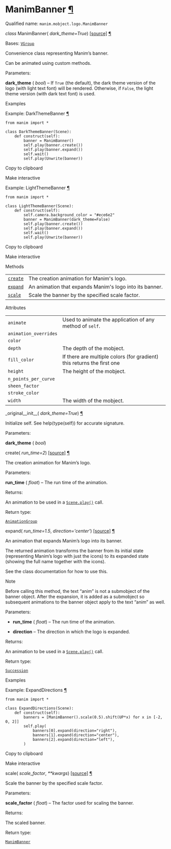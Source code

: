 # ManimBanner [¶](https://docs.manim.community/en/stable/reference/manim.mobject.logo.ManimBanner.html\#manimbanner "Link to this heading")

Qualified name: `manim.mobject.logo.ManimBanner`

_class_ ManimBanner( _dark\_theme=True_) [\[source\]](https://docs.manim.community/en/stable/_modules/manim/mobject/logo.html#ManimBanner) [¶](https://docs.manim.community/en/stable/reference/manim.mobject.logo.ManimBanner.html#manim.mobject.logo.ManimBanner "Link to this definition")

Bases: [`VGroup`](https://docs.manim.community/en/stable/reference/manim.mobject.types.vectorized_mobject.VGroup.html#manim.mobject.types.vectorized_mobject.VGroup "manim.mobject.types.vectorized_mobject.VGroup")

Convenience class representing Manim’s banner.

Can be animated using custom methods.

Parameters:

**dark\_theme** ( _bool_) – If `True` (the default), the dark theme version of the logo
(with light text font) will be rendered. Otherwise, if `False`,
the light theme version (with dark text font) is used.

Examples

Example: DarkThemeBanner [¶](https://docs.manim.community/en/stable/reference/manim.mobject.logo.ManimBanner.html#darkthemebanner)

```
from manim import *

class DarkThemeBanner(Scene):
    def construct(self):
        banner = ManimBanner()
        self.play(banner.create())
        self.play(banner.expand())
        self.wait()
        self.play(Unwrite(banner))

```

Copy to clipboard

Make interactive

Example: LightThemeBanner [¶](https://docs.manim.community/en/stable/reference/manim.mobject.logo.ManimBanner.html#lightthemebanner)

```
from manim import *

class LightThemeBanner(Scene):
    def construct(self):
        self.camera.background_color = "#ece6e2"
        banner = ManimBanner(dark_theme=False)
        self.play(banner.create())
        self.play(banner.expand())
        self.wait()
        self.play(Unwrite(banner))

```

Copy to clipboard

Make interactive

Methods

|     |     |
| --- | --- |
| [`create`](https://docs.manim.community/en/stable/reference/manim.mobject.logo.ManimBanner.html#manim.mobject.logo.ManimBanner.create "manim.mobject.logo.ManimBanner.create") | The creation animation for Manim's logo. |
| [`expand`](https://docs.manim.community/en/stable/reference/manim.mobject.logo.ManimBanner.html#manim.mobject.logo.ManimBanner.expand "manim.mobject.logo.ManimBanner.expand") | An animation that expands Manim's logo into its banner. |
| [`scale`](https://docs.manim.community/en/stable/reference/manim.mobject.logo.ManimBanner.html#manim.mobject.logo.ManimBanner.scale "manim.mobject.logo.ManimBanner.scale") | Scale the banner by the specified scale factor. |

Attributes

|     |     |
| --- | --- |
| `animate` | Used to animate the application of any method of `self`. |
| `animation_overrides` |  |
| `color` |  |
| `depth` | The depth of the mobject. |
| `fill_color` | If there are multiple colors (for gradient) this returns the first one |
| `height` | The height of the mobject. |
| `n_points_per_curve` |  |
| `sheen_factor` |  |
| `stroke_color` |  |
| `width` | The width of the mobject. |

\_original\_\_init\_\_( _dark\_theme=True_) [¶](https://docs.manim.community/en/stable/reference/manim.mobject.logo.ManimBanner.html#manim.mobject.logo.ManimBanner._original__init__ "Link to this definition")

Initialize self. See help(type(self)) for accurate signature.

Parameters:

**dark\_theme** ( _bool_)

create( _run\_time=2_) [\[source\]](https://docs.manim.community/en/stable/_modules/manim/mobject/logo.html#ManimBanner.create) [¶](https://docs.manim.community/en/stable/reference/manim.mobject.logo.ManimBanner.html#manim.mobject.logo.ManimBanner.create "Link to this definition")

The creation animation for Manim’s logo.

Parameters:

**run\_time** ( _float_) – The run time of the animation.

Returns:

An animation to be used in a [`Scene.play()`](https://docs.manim.community/en/stable/reference/manim.scene.scene.Scene.html#manim.scene.scene.Scene.play "manim.scene.scene.Scene.play") call.

Return type:

[`AnimationGroup`](https://docs.manim.community/en/stable/reference/manim.animation.composition.AnimationGroup.html#manim.animation.composition.AnimationGroup "manim.animation.composition.AnimationGroup")

expand( _run\_time=1.5_, _direction='center'_) [\[source\]](https://docs.manim.community/en/stable/_modules/manim/mobject/logo.html#ManimBanner.expand) [¶](https://docs.manim.community/en/stable/reference/manim.mobject.logo.ManimBanner.html#manim.mobject.logo.ManimBanner.expand "Link to this definition")

An animation that expands Manim’s logo into its banner.

The returned animation transforms the banner from its initial
state (representing Manim’s logo with just the icons) to its
expanded state (showing the full name together with the icons).

See the class documentation for how to use this.

Note

Before calling this method, the text “anim” is not a
submobject of the banner object. After the expansion,
it is added as a submobject so subsequent animations
to the banner object apply to the text “anim” as well.

Parameters:

- **run\_time** ( _float_) – The run time of the animation.

- **direction** – The direction in which the logo is expanded.


Returns:

An animation to be used in a [`Scene.play()`](https://docs.manim.community/en/stable/reference/manim.scene.scene.Scene.html#manim.scene.scene.Scene.play "manim.scene.scene.Scene.play") call.

Return type:

[`Succession`](https://docs.manim.community/en/stable/reference/manim.animation.composition.Succession.html#manim.animation.composition.Succession "manim.animation.composition.Succession")

Examples

Example: ExpandDirections [¶](https://docs.manim.community/en/stable/reference/manim.mobject.logo.ManimBanner.html#expanddirections)

```
from manim import *

class ExpandDirections(Scene):
    def construct(self):
        banners = [ManimBanner().scale(0.5).shift(UP*x) for x in [-2, 0, 2]]
        self.play(
            banners[0].expand(direction="right"),
            banners[1].expand(direction="center"),
            banners[2].expand(direction="left"),
        )

```

Copy to clipboard

Make interactive

scale( _scale\_factor_, _\*\*kwargs_) [\[source\]](https://docs.manim.community/en/stable/_modules/manim/mobject/logo.html#ManimBanner.scale) [¶](https://docs.manim.community/en/stable/reference/manim.mobject.logo.ManimBanner.html#manim.mobject.logo.ManimBanner.scale "Link to this definition")

Scale the banner by the specified scale factor.

Parameters:

**scale\_factor** ( _float_) – The factor used for scaling the banner.

Returns:

The scaled banner.

Return type:

[`ManimBanner`](https://docs.manim.community/en/stable/reference/manim.mobject.logo.ManimBanner.html#manim.mobject.logo.ManimBanner "manim.mobject.logo.ManimBanner")